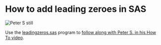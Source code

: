 # How to add leading zeroes in SAS

![Peter S still](https://img.youtube.com/vi/DU5y_HA5mKc/0.jpg)

Use the [leadingzeros.sas](leadingzeros.sas) program to [follow along with Peter S. in his How To video](https://www.youtube.com/watch?v=DU5y_HA5mKc).

